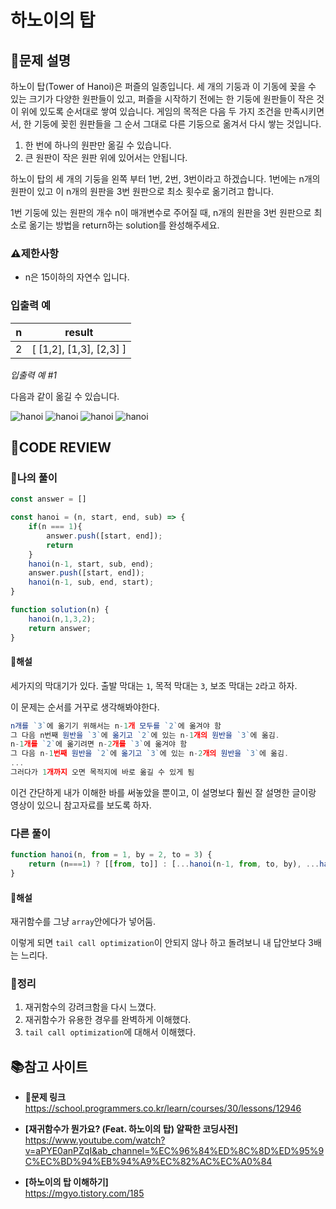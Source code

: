 # 하노이의 탑

## **📝문제 설명**

하노이 탑(Tower of Hanoi)은 퍼즐의 일종입니다. 세 개의 기둥과 이 기동에 꽂을 수 있는 크기가 다양한 원판들이 있고, 퍼즐을 시작하기 전에는 한 기둥에 원판들이 작은 것이 위에 있도록 순서대로 쌓여 있습니다. 게임의 목적은 다음 두 가지 조건을 만족시키면서, 한 기둥에 꽂힌 원판들을 그 순서 그대로 다른 기둥으로 옮겨서 다시 쌓는 것입니다.

1. 한 번에 하나의 원판만 옮길 수 있습니다.
2. 큰 원판이 작은 원판 위에 있어서는 안됩니다.

하노이 탑의 세 개의 기둥을 왼쪽 부터 1번, 2번, 3번이라고 하겠습니다. 1번에는 n개의 원판이 있고 이 n개의 원판을 3번 원판으로 최소 횟수로 옮기려고 합니다.

1번 기둥에 있는 원판의 개수 n이 매개변수로 주어질 때, n개의 원판을 3번 원판으로 최소로 옮기는 방법을 return하는 solution를 완성해주세요.

### **⚠제한사항**

- n은 15이하의 자연수 입니다.

### **입출력 예**

| n   | result                  |
| --- | ----------------------- |
| 2   | [ [1,2], [1,3], [2,3] ] |

*입출력 예 #1*

다음과 같이 옮길 수 있습니다.

![hanoi](https://i.imgur.com/SWEqD08.png)
![hanoi](https://i.imgur.com/mrmOzV2.png)
![hanoi](https://i.imgur.com/Ent83gA.png)
![hanoi](https://i.imgur.com/osJFfhF.png)

## **🧐CODE REVIEW**

### **🧾나의 풀이**

```js
const answer = []

const hanoi = (n, start, end, sub) => {
    if(n === 1){
        answer.push([start, end]);
        return
    }
    hanoi(n-1, start, sub, end);
    answer.push([start, end]);
    hanoi(n-1, sub, end, start);
}

function solution(n) {
    hanoi(n,1,3,2);
    return answer;
}
```

#### **📝해설**

세가지의 막대기가 있다.
출발 막대는 `1`, 목적 막대는 `3`, 보조 막대는 `2`라고 하자.

이 문제는 순서를 거꾸로 생각해봐야한다.

```js
n개를 `3`에 옮기기 위해서는 n-1개 모두를 `2`에 옮겨야 함
그 다음 n번째 원반을 `3`에 옮기고 `2`에 있는 n-1개의 원반을 `3`에 옮김.
n-1개를 `2`에 옮기려면 n-2개를 `3`에 옮겨야 함
그 다음 n-1번째 원반을 `2`에 옮기고 `3`에 있는 n-2개의 원반을 `3`에 옮김.
...
그러다가 1개까지 오면 목적지에 바로 옮길 수 있게 됨
```

이건 간단하게 내가 이해한 바를 써놓았을 뿐이고, 이 설명보다 훨씬 잘 설명한 글이랑 영상이 있으니 참고자료를 보도록 하자.

### **다른 풀이**

```js
function hanoi(n, from = 1, by = 2, to = 3) {
    return (n===1) ? [[from, to]] : [...hanoi(n-1, from, to, by), ...hanoi(1, from, by, to), ...hanoi(n-1, by, from, to)]
}
```

#### **📝해설**

재귀함수를 그냥 `array`안에다가 넣어둠.

이렇게 되면 `tail call optimization`이 안되지 않나 하고 돌려보니
내 답안보다 3배는 느리다.

### **🔖정리**

1. 재귀함수의 강려크함을 다시 느꼈다.
2. 재귀함수가 유용한 경우를 완벽하게 이해했다.
3. `tail call optimization`에 대해서 이해했다.

## 📚참고 사이트

- **🔗문제 링크**<br/>
https://school.programmers.co.kr/learn/courses/30/lessons/12946

- **[재귀함수가 뭔가요? (Feat. 하노이의 탑) 얄팍한 코딩사전]**<br/>
https://www.youtube.com/watch?v=aPYE0anPZqI&ab_channel=%EC%96%84%ED%8C%8D%ED%95%9C%EC%BD%94%EB%94%A9%EC%82%AC%EC%A0%84

- **[하노이의 탑 이해하기]**<br/>
https://mgyo.tistory.com/185

